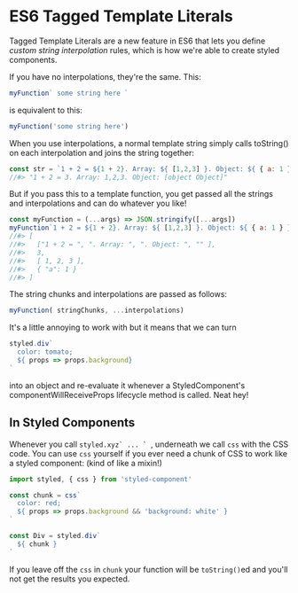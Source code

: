 # ES6 Tagged Template Literals

Tagged Template Literals are a new feature in ES6 that lets you define _custom string interpolation_ rules, which is how we're able to create styled components.

If you have no interpolations, they're the same. This:

```js
myFunction` some string here `
```

is equivalent to this:

```js
myFunction('some string here')
```

When you use interpolations, a normal template string simply calls toString() on each interpolation and joins the string together:

```js
const str = `1 + 2 = ${1 + 2}. Array: ${ [1,2,3] }. Object: ${ { a: 1 } }`
//#> "1 + 2 = 3. Array: 1,2,3. Object: [object Object]"
```

But if you pass this to a template function, you get passed all the strings and interpolations and can do whatever you like!

```js
const myFunction = (...args) => JSON.stringify([...args])
myFunction`1 + 2 = ${1 + 2}. Array: ${ [1,2,3] }. Object: ${ { a: 1 } }`
//#> [
//#>   ["1 + 2 = ", ". Array: ", ". Object: ", "" ],
//#>   3,
//#>   [ 1, 2, 3 ],
//#>   { "a": 1 }
//#> ]
```

The string chunks and interpolations are passed as follows:

```js
myFunction( stringChunks, ...interpolations)
```

It's a little annoying to work with but it means that we can turn

```js
styled.div`
  color: tomato;
  ${ props => props.background}
`
```
into an object and re-evaluate it whenever a StyledComponent's componentWillReceiveProps lifecycle method is called. Neat hey!

## In Styled Components

Whenever you call ``styled.xyz` ... ` ``, underneath we call `css` with the CSS code. You can use `css` yourself if you ever need a chunk of CSS to work like a styled component: (kind of like a mixin!)

```js
import styled, { css } from 'styled-component'

const chunk = css`
  color: red;
  ${ props => props.background && 'background: white' }
`

const Div = styled.div`
  ${ chunk }
`
```

If you leave off the `css` in `chunk` your function will be `toString()`ed and you'll not get the results you expected.
